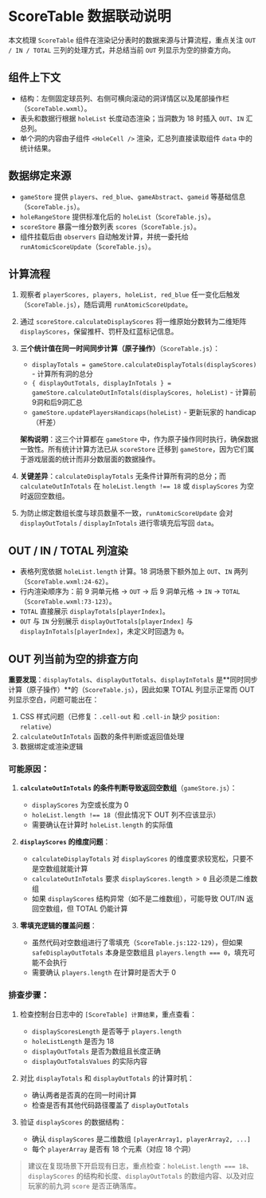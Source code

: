 # ScoreTable 数据联动说明

本文梳理 `ScoreTable` 组件在渲染记分表时的数据来源与计算流程，重点关注 `OUT / IN / TOTAL` 三列的处理方式，并总结当前 `OUT` 列显示为空的排查方向。

## 组件上下文
- 结构：左侧固定球员列、右侧可横向滚动的洞详情区以及尾部操作栏（`ScoreTable.wxml`）。
- 表头和数据行根据 `holeList` 长度动态渲染；当洞数为 18 时插入 `OUT`、`IN` 汇总列。
- 单个洞的内容由子组件 `<HoleCell />` 渲染，汇总列直接读取组件 `data` 中的统计结果。

## 数据绑定来源
- `gameStore` 提供 `players`、`red_blue`、`gameAbstract`、`gameid` 等基础信息（`ScoreTable.js`）。
- `holeRangeStore` 提供标准化后的 `holeList`（`ScoreTable.js`）。
- `scoreStore` 暴露一维分数列表 `scores`（`ScoreTable.js`）。
- 组件挂载后由 `observers` 自动触发计算，并统一委托给 `runAtomicScoreUpdate`（`ScoreTable.js`）。

## 计算流程
1. 观察者 `playerScores, players, holeList, red_blue` 任一变化后触发（`ScoreTable.js`），随后调用 `runAtomicScoreUpdate`。
2. 通过 `scoreStore.calculateDisplayScores` 将一维原始分数转为二维矩阵 `displayScores`，保留推杆、罚杆及红蓝标记信息。
3. **三个统计值在同一时间同步计算（原子操作）**（`ScoreTable.js`）：
   - `displayTotals = gameStore.calculateDisplayTotals(displayScores)` - 计算所有洞的总分
   - `{ displayOutTotals, displayInTotals } = gameStore.calculateOutInTotals(displayScores, holeList)` - 计算前9洞和后9洞汇总
   - `gameStore.updatePlayersHandicaps(holeList)` - 更新玩家的 handicap（杆差）
   
   **架构说明**：这三个计算都在 `gameStore` 中，作为原子操作同时执行，确保数据一致性。所有统计计算方法已从 `scoreStore` 迁移到 `gameStore`，因为它们属于游戏层面的统计而非分数层面的数据操作。
   
4. **关键差异**：`calculateDisplayTotals` 无条件计算所有洞的总分；而 `calculateOutInTotals` 在 `holeList.length !== 18` 或 `displayScores` 为空时返回空数组。
5. 为防止绑定数组长度与球员数量不一致，`runAtomicScoreUpdate` 会对 `displayOutTotals` / `displayInTotals` 进行零填充后写回 `data`。

## OUT / IN / TOTAL 列渲染
- 表格列宽依据 `holeList.length` 计算。18 洞场景下额外加上 `OUT`、`IN` 两列（`ScoreTable.wxml:24-62`）。
- 行内渲染顺序为：前 9 洞单元格 → `OUT` → 后 9 洞单元格 → `IN` → `TOTAL`（`ScoreTable.wxml:73-123`）。
- `TOTAL` 直接展示 `displayTotals[playerIndex]`。
- `OUT` 与 `IN` 分别展示 `displayOutTotals[playerIndex]` 与 `displayInTotals[playerIndex]`，未定义时回退为 `0`。

## OUT 列当前为空的排查方向

**重要发现**：`displayTotals`、`displayOutTotals`、`displayInTotals` 是**同时同步计算（原子操作）**的（`ScoreTable.js`），因此如果 TOTAL 列显示正常而 OUT 列显示空白，问题可能出在：
1. CSS 样式问题（已修复：`.cell-out` 和 `.cell-in` 缺少 `position: relative`）
2. `calculateOutInTotals` 函数的条件判断或返回值处理
3. 数据绑定或渲染逻辑

### 可能原因：

1. **`calculateOutInTotals` 的条件判断导致返回空数组**（`gameStore.js`）：
   - `displayScores` 为空或长度为 0
   - `holeList.length !== 18`（但此情况下 OUT 列不应该显示）
   - 需要确认在计算时 `holeList.length` 的实际值

2. **`displayScores` 的维度问题**：
   - `calculateDisplayTotals` 对 `displayScores` 的维度要求较宽松，只要不是空数组就能计算
   - `calculateOutInTotals` 要求 `displayScores.length > 0` 且必须是二维数组
   - 如果 `displayScores` 结构异常（如不是二维数组），可能导致 OUT/IN 返回空数组，但 TOTAL 仍能计算

3. **零填充逻辑的覆盖问题**：
   - 虽然代码对空数组进行了零填充（`ScoreTable.js:122-129`），但如果 `safeDisplayOutTotals` 本身是空数组且 `players.length === 0`，填充可能不会执行
   - 需要确认 `players.length` 在计算时是否大于 0

### 排查步骤：

1. 检查控制台日志中的 `[ScoreTable] 计算结果`，重点查看：
   - `displayScoresLength` 是否等于 `players.length`
   - `holeListLength` 是否为 18
   - `displayOutTotals` 是否为数组且长度正确
   - `displayOutTotalsValues` 的实际内容

2. 对比 `displayTotals` 和 `displayOutTotals` 的计算时机：
   - 确认两者是否真的在同一时间计算
   - 检查是否有其他代码路径覆盖了 `displayOutTotals`

3. 验证 `displayScores` 的数据结构：
   - 确认 `displayScores` 是二维数组 `[playerArray1, playerArray2, ...]`
   - 每个 `playerArray` 是否有 18 个元素（对应 18 个洞）

> 建议在复现场景下开启现有日志，重点检查：`holeList.length === 18`、`displayScores` 的结构和长度、`displayOutTotals` 的数组内容、以及对应玩家的前九洞 `score` 是否正确落库。
